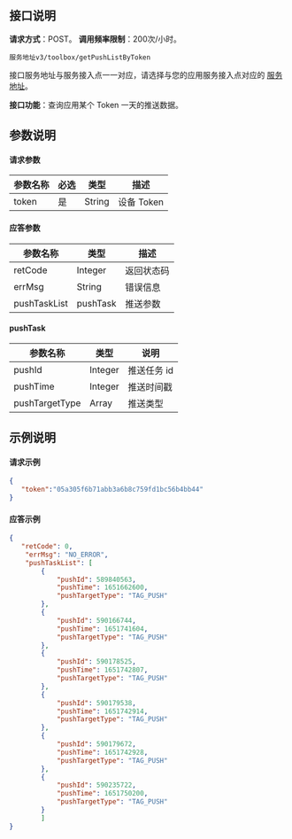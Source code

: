 ## 接口说明
**请求方式**：POST。
**调用频率限制**：200次/小时。

```plaintext
服务地址v3/toolbox/getPushListByToken
```
接口服务地址与服务接入点一一对应，请选择与您的应用服务接入点对应的 [服务地址](https://cloud.tencent.com/document/product/548/49157)。

**接口功能**：查询应用某个 Token 一天的推送数据。

## 参数说明
#### 请求参数

| 参数名称  | 必选 | 类型   | 描述                                                         |
| --------- | ---- | ------ | ------------------------------------------------------------ |
| token | 是   | String | 设备 Token |

#### 应答参数

| 参数名称                  | 类型      | 描述                                                |
| ------------------------- | --------- | --------------------------------------------------- |
| retCode                   | Integer       | 返回状态码                                         |
| errMsg                    | String    | 错误信息                                            |
| pushTaskList | pushTask  | 推送参数 |

#### pushTask

| 参数名称 | 类型   | 说明           |
| -------- | ------ | -------------- |
| pushId     | Integer |  推送任务 id       |
| pushTime   | Integer    | 推送时间戳     |
| pushTargetType    | Array    | 推送类型   |


## 示例说明
#### 请求示例
    
```json
{
   "token":"05a305f6b71abb3a6b8c759fd1bc56b4bb44"
}
```
#### 应答示例
```json
{
   "retCode": 0,
    "errMsg": "NO_ERROR",
    "pushTaskList": [
        {
            "pushId": 589840563,
            "pushTime": 1651662600,
            "pushTargetType": "TAG_PUSH"
        },
        {
            "pushId": 590166744,
            "pushTime": 1651741604,
            "pushTargetType": "TAG_PUSH"
        },
        {
            "pushId": 590178525,
            "pushTime": 1651742807,
            "pushTargetType": "TAG_PUSH"
        },
        {
            "pushId": 590179538,
            "pushTime": 1651742914,
            "pushTargetType": "TAG_PUSH"
        },
        {
            "pushId": 590179672,
            "pushTime": 1651742928,
            "pushTargetType": "TAG_PUSH"
        },
        {
            "pushId": 590235722,
            "pushTime": 1651750200,
            "pushTargetType": "TAG_PUSH"
        }
        ]
}
```
